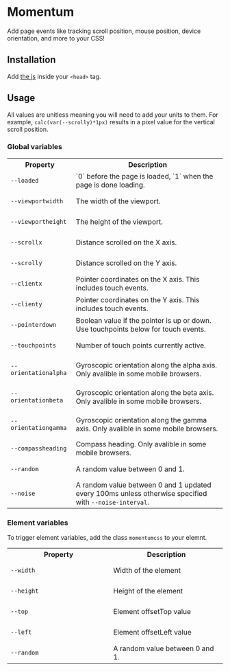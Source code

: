 # Momentum

Add page events like tracking scroll position, mouse position, device orientation, and more to your CSS!

## Installation

Add [the js](https://raw.githubusercontent.com/scottkellum/momentum-css/master/momentum-css.js) inside your `<head>` tag.

## Usage

All values are unitless meaning you will need to add your units to them. For example, `calc(var(--scrolly)*1px)` results in a pixel value for the vertical scroll position.

### Global variables

<table>
<tr><th>Property<th>Description
<tr><td><pre><code>--loaded</code></pre><td>`0` before the page is loaded, `1` when the page is done loading.
<tr><td><pre><code>--viewportwidth</code></pre><td>The width of the viewport.
<tr><td><pre><code>--viewportheight</code></pre><td>The height of the viewport.
<tr><td><pre><code>--scrollx</code></pre><td>Distance scrolled on the X axis.
<tr><td><pre><code>--scrolly</code></pre><td>Distance scrolled on the Y axis.
<tr><td><pre><code>--clientx</code></pre><td>Pointer coordinates on the X axis. This includes touch events.
<tr><td><pre><code>--clienty</code></pre><td>Pointer coordinates on the Y axis. This includes touch events.
<tr><td><pre><code>--pointerdown</code></pre><td>Boolean value if the pointer is up or down. Use touchpoints below for touch events.
<tr><td><pre><code>--touchpoints</code></pre><td>Number of touch points currently active.
<tr><td><pre><code>--orientationalpha</code></pre><td>Gyroscopic orientation along the alpha axis. Only avalible in some mobile browsers.
<tr><td><pre><code>--orientationbeta</code></pre><td>Gyroscopic orientation along the beta axis. Only avalible in some mobile browsers.
<tr><td><pre><code>--orientationgamma</code></pre><td>Gyroscopic orientation along the gamma axis. Only avalible in some mobile browsers.
<tr><td><pre><code>--compassheading</code></pre><td>Compass heading. Only avalible in some mobile browsers.
<tr><td><pre><code>--random</code></pre><td>A random value between 0 and 1.
<tr><td><pre><code>--noise</code></pre><td>A random value between 0 and 1 updated every 100ms unless otherwise specified with <code>--noise-interval</code>.
</table>

### Element variables

To trigger element variables, add the class `momentumcss` to your elemnt.

<table>
<tr><th style="width:14em">Property<th>Description
<tr><td><pre><code>--width</code></pre><td>Width of the element
<tr><td><pre><code>--height</code></pre><td>Height of the element
<tr><td><pre><code>--top</code></pre><td>Element offsetTop value
<tr><td><pre><code>--left</code></pre><td>Element offsetLeft value
<tr><td><pre><code>--random</code></pre><td>A random value between 0 and 1.
</table>